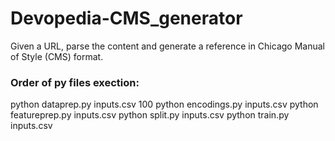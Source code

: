 # Devopedia-CMS_generator

Given a URL, parse the content and generate a reference in Chicago Manual of Style (CMS) format.


### Order of py files exection:


python dataprep.py inputs.csv 100
python encodings.py inputs.csv
python featureprep.py inputs.csv
python split.py inputs.csv
python train.py inputs.csv

